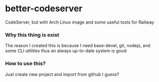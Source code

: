 # better-codeserver
CodeServer, but with Arch Linux image and some useful tools for Railway
### Why this thing is exist
The reason I created this is because I need base-devel, git, nodejs, and some CLI utilities thus an always up-to-date system is good
### How to use this?
Just create new project and import from github I guess?
